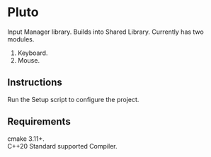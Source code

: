 # Pluto
Input Manager library. Builds into Shared Library. Currently has two modules.
1. Keyboard.
2. Mouse.

## Instructions
Run the Setup script to configure the project.

## Requirements
cmake 3.11+.\
C++20 Standard supported Compiler.
